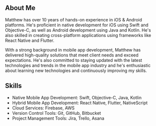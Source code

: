 ## About Me

Matthew has over 10 years of hands-on experience in iOS & Android platforms. He's proficient in native development for iOS using Swift and Objective-C, as well as Android development using Java and Kotlin. He's also skilled in creating cross-platform applications using frameworks like React Native and Flutter.

With a strong background in mobile app development, Matthew has delivered high-quality solutions that meet client needs and exceed expectations. He's also committed to staying updated with the latest technologies and trends in the mobile app industry and he's enthusiastic about learning new technologies and continuously improving my skills.

## Skills

- Native Mobile App Development: Swift, Objective-C, Java, Kotlin
- Hybrid Mobile App Development: React Native, Flutter, NativeScript
- Cloud Services: Firebase, AWS
- Version Control Tools: Git, GitHub, Bitbucket
- Project Management Tools: Jira, Trello, Asana

